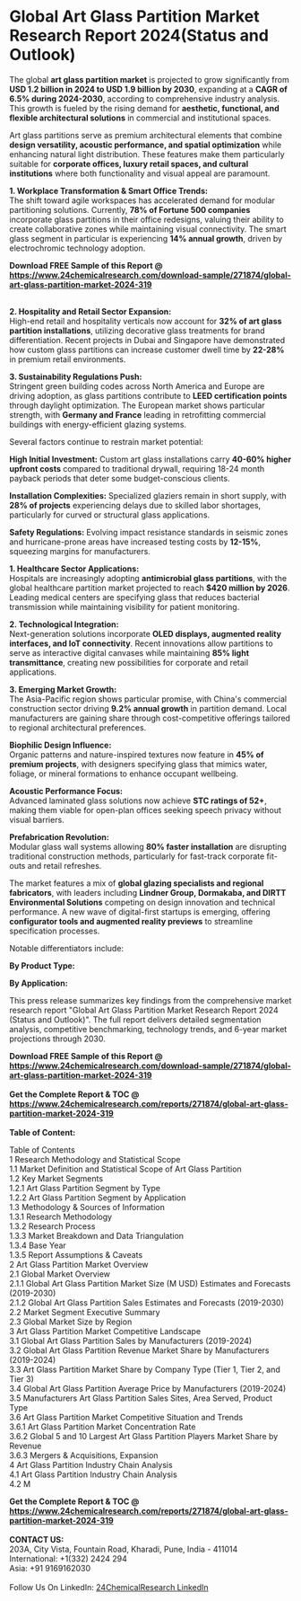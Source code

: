 <h1>Global Art Glass Partition Market Research Report 2024(Status and Outlook)</h1><p>The global <strong>art glass partition market</strong> is projected to grow significantly from <strong>USD 1.2 billion in 2024 to USD 1.9 billion by 2030</strong>, expanding at a <strong>CAGR of 6.5% during 2024-2030</strong>, according to comprehensive industry analysis. This growth is fueled by the rising demand for <strong>aesthetic, functional, and flexible architectural solutions</strong> in commercial and institutional spaces.</p><p>Art glass partitions serve as premium architectural elements that combine <strong>design versatility, acoustic performance, and spatial optimization</strong> while enhancing natural light distribution. These features make them particularly suitable for <strong>corporate offices, luxury retail spaces, and cultural institutions</strong> where both functionality and visual appeal are paramount.</p><p><strong>1. Workplace Transformation &amp; Smart Office Trends:</strong><br>
The shift toward agile workspaces has accelerated demand for modular partitioning solutions. Currently, <strong>78% of Fortune 500 companies</strong> incorporate glass partitions in their office redesigns, valuing their ability to create collaborative zones while maintaining visual connectivity. The smart glass segment in particular is experiencing <strong>14% annual growth</strong>, driven by electrochromic technology adoption.</p><div><b>Download FREE Sample of this Report @ 
            <a href="https://www.24chemicalresearch.com/download-sample/271874/global-art-glass-partition-market-2024-319">
            https://www.24chemicalresearch.com/download-sample/271874/global-art-glass-partition-market-2024-319</a></b></div><br><p><strong>2. Hospitality and Retail Sector Expansion:</strong><br>
High-end retail and hospitality verticals now account for <strong>32% of art glass partition installations</strong>, utilizing decorative glass treatments for brand differentiation. Recent projects in Dubai and Singapore have demonstrated how custom glass partitions can increase customer dwell time by <strong>22-28%</strong> in premium retail environments.</p><p><strong>3. Sustainability Regulations Push:</strong><br>
Stringent green building codes across North America and Europe are driving adoption, as glass partitions contribute to <strong>LEED certification points</strong> through daylight optimization. The European market shows particular strength, with <strong>Germany and France</strong> leading in retrofitting commercial buildings with energy-efficient glazing systems.</p><p>Several factors continue to restrain market potential:</p><p><strong>High Initial Investment:</strong> Custom art glass installations carry <strong>40-60% higher upfront costs</strong> compared to traditional drywall, requiring 18-24 month payback periods that deter some budget-conscious clients.</p><p><strong>Installation Complexities:</strong> Specialized glaziers remain in short supply, with <strong>28% of projects</strong> experiencing delays due to skilled labor shortages, particularly for curved or structural glass applications.</p><p><strong>Safety Regulations:</strong> Evolving impact resistance standards in seismic zones and hurricane-prone areas have increased testing costs by <strong>12-15%</strong>, squeezing margins for manufacturers.</p><p><strong>1. Healthcare Sector Applications:</strong><br>
Hospitals are increasingly adopting <strong>antimicrobial glass partitions</strong>, with the global healthcare partition market projected to reach <strong>$420 million by 2026</strong>. Leading medical centers are specifying glass that reduces bacterial transmission while maintaining visibility for patient monitoring.</p><p><strong>2. Technological Integration:</strong><br>
Next-generation solutions incorporate <strong>OLED displays, augmented reality interfaces, and IoT connectivity</strong>. Recent innovations allow partitions to serve as interactive digital canvases while maintaining <strong>85% light transmittance</strong>, creating new possibilities for corporate and retail applications.</p><p><strong>3. Emerging Market Growth:</strong><br>
The Asia-Pacific region shows particular promise, with China's commercial construction sector driving <strong>9.2% annual growth</strong> in partition demand. Local manufacturers are gaining share through cost-competitive offerings tailored to regional architectural preferences.</p><p><strong>Biophilic Design Influence:</strong><br>
	Organic patterns and nature-inspired textures now feature in <strong>45% of premium projects</strong>, with designers specifying glass that mimics water, foliage, or mineral formations to enhance occupant wellbeing.</p><p><strong>Acoustic Performance Focus:</strong><br>
	Advanced laminated glass solutions now achieve <strong>STC ratings of 52+</strong>, making them viable for open-plan offices seeking speech privacy without visual barriers.</p><p><strong>Prefabrication Revolution:</strong><br>
	Modular glass wall systems allowing <strong>80% faster installation</strong> are disrupting traditional construction methods, particularly for fast-track corporate fit-outs and retail refreshes.</p><p>The market features a mix of <strong>global glazing specialists and regional fabricators</strong>, with leaders including <strong>Lindner Group, Dormakaba, and DIRTT Environmental Solutions</strong> competing on design innovation and technical performance. A new wave of digital-first startups is emerging, offering <strong>configurator tools and augmented reality previews</strong> to streamline specification processes.</p><p>Notable differentiators include:</p><p><strong>By Product Type:</strong></p><p><strong>By Application:</strong></p><p>This press release summarizes key findings from the comprehensive market research report "Global Art Glass Partition Market Research Report 2024 (Status and Outlook)". The full report delivers detailed segmentation analysis, competitive benchmarking, technology trends, and 6-year market projections through 2030.</p><div><b>Download FREE Sample of this Report @ 
            <a href="https://www.24chemicalresearch.com/download-sample/271874/global-art-glass-partition-market-2024-319">
            https://www.24chemicalresearch.com/download-sample/271874/global-art-glass-partition-market-2024-319</a></b></div><br><div><b>Get the Complete Report & TOC @ 
            <a href="https://www.24chemicalresearch.com/reports/271874/global-art-glass-partition-market-2024-319">
            https://www.24chemicalresearch.com/reports/271874/global-art-glass-partition-market-2024-319</a></b></div><br>
            <b>Table of Content:</b><p>Table of Contents<br />
1 Research Methodology and Statistical Scope<br />
1.1 Market Definition and Statistical Scope of Art Glass Partition<br />
1.2 Key Market Segments<br />
1.2.1 Art Glass Partition Segment by Type<br />
1.2.2 Art Glass Partition Segment by Application<br />
1.3 Methodology & Sources of Information<br />
1.3.1 Research Methodology<br />
1.3.2 Research Process<br />
1.3.3 Market Breakdown and Data Triangulation<br />
1.3.4 Base Year<br />
1.3.5 Report Assumptions & Caveats<br />
2 Art Glass Partition Market Overview<br />
2.1 Global Market Overview<br />
2.1.1 Global Art Glass Partition Market Size (M USD) Estimates and Forecasts (2019-2030)<br />
2.1.2 Global Art Glass Partition Sales Estimates and Forecasts (2019-2030)<br />
2.2 Market Segment Executive Summary<br />
2.3 Global Market Size by Region<br />
3 Art Glass Partition Market Competitive Landscape<br />
3.1 Global Art Glass Partition Sales by Manufacturers (2019-2024)<br />
3.2 Global Art Glass Partition Revenue Market Share by Manufacturers (2019-2024)<br />
3.3 Art Glass Partition Market Share by Company Type (Tier 1, Tier 2, and Tier 3)<br />
3.4 Global Art Glass Partition Average Price by Manufacturers (2019-2024)<br />
3.5 Manufacturers Art Glass Partition Sales Sites, Area Served, Product Type<br />
3.6 Art Glass Partition Market Competitive Situation and Trends<br />
3.6.1 Art Glass Partition Market Concentration Rate<br />
3.6.2 Global 5 and 10 Largest Art Glass Partition Players Market Share by Revenue<br />
3.6.3 Mergers & Acquisitions, Expansion<br />
4 Art Glass Partition Industry Chain Analysis<br />
4.1 Art Glass Partition Industry Chain Analysis<br />
4.2 M</p><div><b>Get the Complete Report & TOC @ 
            <a href="https://www.24chemicalresearch.com/reports/271874/global-art-glass-partition-market-2024-319">
            https://www.24chemicalresearch.com/reports/271874/global-art-glass-partition-market-2024-319</a></b></div><br><b>CONTACT US:</b><br>
            203A, City Vista, Fountain Road, Kharadi, Pune, India - 411014<br>
            International: +1(332) 2424 294<br>
            Asia: +91 9169162030 <br><br>
            Follow Us On LinkedIn: <a href="https://www.linkedin.com/company/24chemicalresearch/">24ChemicalResearch LinkedIn</a>